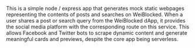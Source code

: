 This is a simple node / express app that generates mock static webpages representing the 
contents of posts and searches on WeiBlocked. When a user shares a post or search query 
from the WeiBlocked dApp, it provides the social media platform with the corresponding 
route on this service. This allows Facebook and Twitter bots to scrape dynamic content 
and generate meaningful cards and previews, despite the core app being serverless.